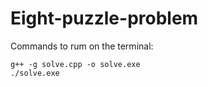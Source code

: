 # Eight-puzzle-problem
Commands to rum on the terminal:
```
g++ -g solve.cpp -o solve.exe
./solve.exe
```

